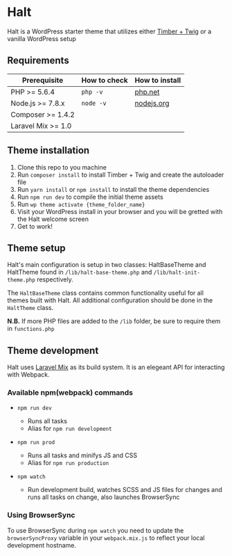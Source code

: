 # Halt
Halt is a WordPress starter theme that utilizes either [Timber + Twig](https://www.upstatement.com/timber/) or a vanilla WordPress setup

## Requirements

| Prerequisite    | How to check | How to install |
| --------------- | ------------ | ------------- |
| PHP >= 5.6.4    | `php -v`     | [php.net](http://php.net/manual/en/install.php) |
| Node.js >= 7.8.x   | `node -v`    | [nodejs.org](http://nodejs.org/) |
| Composer >= 1.4.2 | | |
| Laravel Mix >= 1.0  |              |                        |

## Theme installation

1. Clone this repo to you machine
2. Run `composer install` to install Timber + Twig and create the autoloader file
3. Run `yarn install` or `npm install` to install the theme dependencies
4. Run `npm run dev` to compile the initial theme assets
5. Run `wp theme activate {theme_folder_name}`
6. Visit your WordPress install in your browser and you will be gretted with the Halt welcome screen
7. Get to work!

## Theme setup

Halt's main configuration is setup in two classes: HaltBaseTheme and HaltTheme found in `/lib/halt-base-theme.php` and `/lib/halt-init-theme.php` respectively.

The `HaltBaseTheme` class contains common functionality useful for all themes built with Halt. All additional configuration should be done in the `HaltTheme` class.

**N.B.** If more PHP files are added to the `/lib` folder, be sure to require them in `functions.php`

## Theme development

Halt uses [Laravel Mix](https://github.com/JeffreyWay/laravel-mix) as its build system. It is an elegeant API for interacting with Webpack.

### Available npm(webpack) commands

* `npm run dev`
  * Runs all tasks
  * Alias for `npm run development`

* `npm run prod`
  * Runs all tasks and minifys JS and CSS
  * Alias for `npm run production`

* `npm watch`
  * Run development build, watches SCSS and JS files for changes and runs all tasks on change,
   also launches BrowserSync

### Using BrowserSync

To use BrowserSync during `npm watch` you need to update the `browserSyncProxy` variable in your `webpack.mix.js` to reflect your local development hostname.
